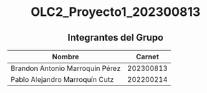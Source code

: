 # <div align="center">OLC2_Proyecto1_202300813</div>

## <div align="center">Integrantes del Grupo</div>

<div align="center">

| Nombre                                | Carnet     |
|---------------------------------------|------------|
| Brandon Antonio Marroquín Pérez       | 202300813  |
| Pablo Alejandro Marroquín Cutz        | 202200214  |

</div>

